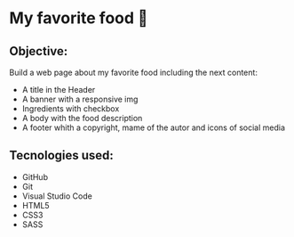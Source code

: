 # My favorite food 🍝

## Objective:
Build a web page about my favorite food including the next content:

- A title in the Header
- A banner with a responsive img
- Ingredients with checkbox
- A body with the food description
- A footer whith a copyright, mame of the autor and icons of social media

## Tecnologies used:
- GitHub
- Git
- Visual Studio Code
- HTML5
- CSS3
- SASS
